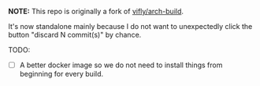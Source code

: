 **NOTE:**
This repo is originally a fork of [vifly/arch-build](https://github.com/vifly/arch-build).

It's now standalone mainly because I do not want to unexpectedly click the button "discard N commit(s)" by chance.

TODO:
- [ ] A better docker image so we do not need to install things from beginning for every build.
